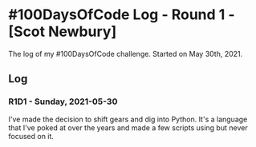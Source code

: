 # #100DaysOfCode Log - Round 1 - [Scot Newbury]

The log of my #100DaysOfCode challenge. Started on May 30th, 2021.

## Log

### R1D1 - Sunday, 2021-05-30
I've  made the decision to shift gears and dig into Python. It's a language that I've poked at over the years and made a few scripts using but never focused on it.
